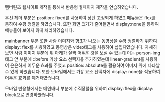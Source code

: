 탬버린즈 웹사이트 제작을 통해서 반응형 웹페이지 제작을 연습하였습니다.

우선 헤더 부분은 position: fixed를 사용하여 상단 고정되게 하였고 메뉴들은 
flex를 통하여 수평 정렬을 하였습니다. 또한 화면 크기가 줄어들면서 
display:none을 통하여 메뉴들이 보이지 않게 처리하였습니다.

mainbanner 부분 또한 사람 이미지와 향초가 나오는 동영상을 수평 정렬하기 위하여
display: flex를 사용하였고 동영상은 video태그를 사용하여 삽입하였습니다.
자세히 보면 사람 이미지 부분에 위 아래가 살짝 어두운 것을 보실 수 있는데
이는 person-img 태그 앞 부분에 ::before 가상 요소 선택자를 추가하였는데
linear-gradient를 사용하여 은은하게 어두운 효과를 주었고 position: absolute를
활용하여 이미지 위에 나타날 수 있게 하였습니다. 또한 모바일에서는 가상 요소 선택자에
display: none을 적용하여 어두운 효과를 제거하였습니다.

모바일 반응형에서는 메인배너 부분에 수직정렬을 위하여 display: flex을 
display: block으로 변경하였습니다. 
